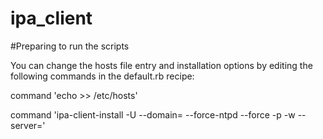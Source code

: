 # ipa_client
#Preparing to run the scripts

You can change the hosts file entry and installation options by editing the following commands in the default.rb recipe:

command 'echo <server-pvt-ip> <server-FQDN> <hostname> >> /etc/hosts'

command 'ipa-client-install -U --domain=<domain-name> --force-ntpd  --force -p <administrative-user> -w <admin-password> --server=<server-FQDN>'
